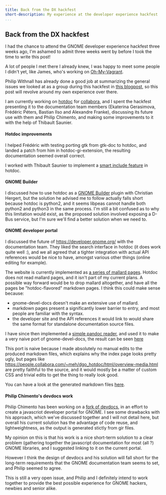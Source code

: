 ```yaml
---
title: Back from the DX hackfest
short-description: My experience at the developer experience hackfest
...
```


## Back from the DX hackfest

I had the chance to attend the GNOME developer experience hackfest three weeks ago, I'm ashamed to admit three weeks went by before I took the time to write this post!

A lot of people I met there I already knew, I was happy to meet some people I didn't yet, like James, who's working on [Oh-My-Vagrant](https://github.com/purpleidea/oh-my-vagrant).

Philip Withnall has already done a good job at summarizing the general issues we looked at as a group during this hackfest in [this blogpost](https://tecnocode.co.uk/2016/02/01/dx-hackfest-2016-aftermath/), so this post will revolve around my own experience over there.

I am currently working on [hotdoc](https://github.com/hotdoc/hotdoc) for [collabora](https://www.collabora.com/), and I spent the hackfest presenting it to the documentation team members (Ekaterina Gerasimova, Frédéric Péters, Bastian Ilso and Alexandre Franke), discussing its future use with them and Philip Chimento, and making some improvements to it with the help of Thibault Saunier.

#### Hotdoc improvements

I helped Frédéric with testing porting gtk from gtk-doc to hotdoc, and landed a patch from him in hotdoc-gi-extension, the resulting documentation seemed overall correct.

I worked with Thibault Saunier to implement a [smart include feature](https://people.collabora.com/~meh/hotdoc_hotdoc/html/syntax-extensions.html#smart-file-inclusion-syntax) in hotdoc.

#### GNOME Builder

I discussed how to use hotdoc as a [GNOME Builder](https://wiki.gnome.org/Apps/Builder) plugin with Christian Hergert, but the solution he advised me to follow actually falls short because hotdoc is python2, and it seems libpeas cannot handle both python2 and python3 in the same process. I'm still a bit confused as to why this limitation would exist, as the proposed solution involved exposing a D-Bus service, but I'm sure we'll find a better solution when we need to.

#### GNOME developer portal

I discussed the future of <https://developer.gnome.org/> with the documentation team. They liked the search interface in hotdoc (it does work quite well :), and we all agreed that a tighter integration with actual API references would be nice to have, amongst various other things (online editing for example).

The website is currently implemented as [a series of mallard pages](https://github.com/GNOME/gnome-devel-docs/). Hotdoc does not read mallard pages, and it isn't part of my current plans. A possible way forward would be to drop mallard altogether, and have all the pages be "hotdoc-flavored" markdown pages. I think this could make sense because:

* gnome-devel-docs doesn't make an extensive use of mallard.
* markdown pages present a significantly lower barrier to entry, and most people are familiar with the syntax.
* the developer site and the API references it would link to would share the same format for standalone documentation source files.

I have since then implemented a [simple pandoc reader](https://github.com/jgm/pandoc/pull/2700), and used it to make a very naive port of gnome-devel-docs, the result can be seen [here](https://people.collabora.com/~meh/dgo_hotdoc/html/index.html)

This port is naive because I made absolutely no manual edits to the produced markdown files, which explains why the index page looks pretty ugly, but pages like <https://people.collabora.com/~meh/dgo_hotdoc/html/overview-media.html> are pretty faithful to the source, and it would mostly be a matter of custom CSS and trivial edits to get the thing to really look good.

You can have a look at the generated markdown files [here](https://github.com/MathieuDuponchelle/gnome-devel-docs/tree/hotdoc/markdown_files).

#### Philip Chimento's devdocs work

Philip Chimento has been working on a [fork of devdocs](https://github.com/ptomato/gobject-introspection/commits/wip/ptomato/devdocs), in an effort to create a javascriot developer portal for GNOME. I see some drawbacks with his approach, which we've discussed together and I will not detail here, but overall his current solution has the advantage of code reuse, and lightweightness, as the output is generated stictly from gir files.

My opinion on this is that his work is a nice short-term solution to a clear problem (gathering together the javascript documentation for most (all ?) GNOME libraries, and I suggested linking to it on the current portal.

However I think the design of devdocs and his solution will fall short for the long-term requirements that the GNOME documentation team seems to set, and Philip seemed to agree.

This is still a very open issue, and Philip and I definitely intend to work together to provide the best possible experience for GNOME hackers, newbies and senior alike.
